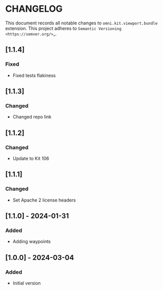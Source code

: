 # CHANGELOG

This document records all notable changes to ``omni.kit.viewport.bundle`` extension.
This project adheres to `Semantic Versioning <https://semver.org/>`_.

## [1.1.4]
### Fixed
- Fixed tests flakiness

## [1.1.3]
### Changed
- Changed repo link

## [1.1.2]
### Changed
- Update to Kit 106

## [1.1.1]
### Changed
- Set Apache 2 license headers

## [1.1.0] - 2024-01-31
### Added
- Adding waypoints

## [1.0.0] - 2024-03-04
### Added
- Initial version

